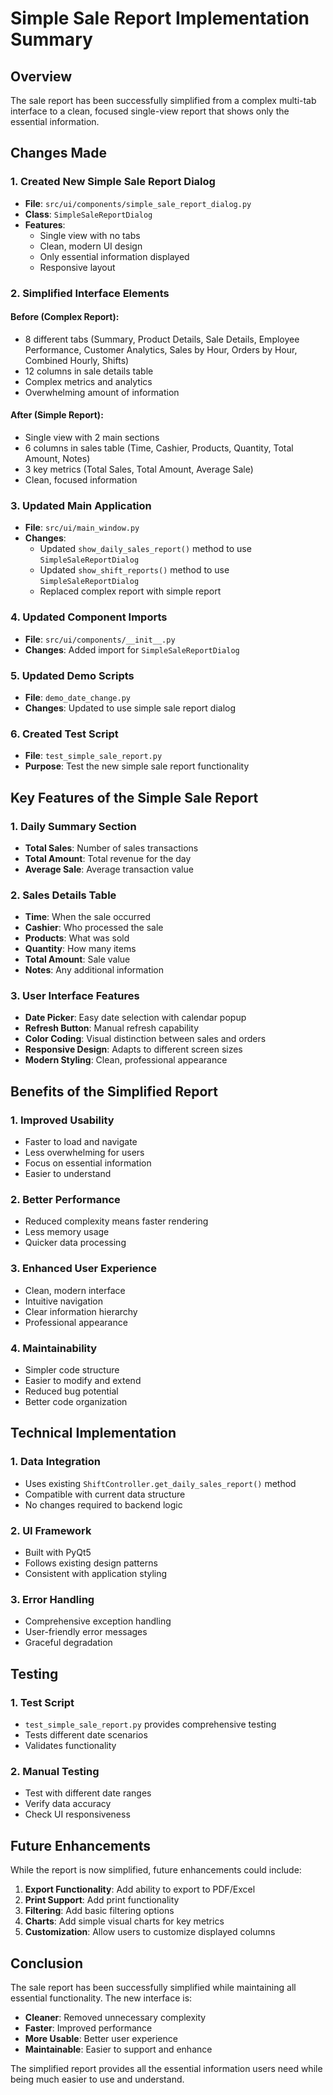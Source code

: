 # Simple Sale Report Implementation Summary

## Overview
The sale report has been successfully simplified from a complex multi-tab interface to a clean, focused single-view report that shows only the essential information.

## Changes Made

### 1. Created New Simple Sale Report Dialog
- **File**: `src/ui/components/simple_sale_report_dialog.py`
- **Class**: `SimpleSaleReportDialog`
- **Features**:
  - Single view with no tabs
  - Clean, modern UI design
  - Only essential information displayed
  - Responsive layout

### 2. Simplified Interface Elements

#### Before (Complex Report):
- 8 different tabs (Summary, Product Details, Sale Details, Employee Performance, Customer Analytics, Sales by Hour, Orders by Hour, Combined Hourly, Shifts)
- 12 columns in sale details table
- Complex metrics and analytics
- Overwhelming amount of information

#### After (Simple Report):
- Single view with 2 main sections
- 6 columns in sales table (Time, Cashier, Products, Quantity, Total Amount, Notes)
- 3 key metrics (Total Sales, Total Amount, Average Sale)
- Clean, focused information

### 3. Updated Main Application
- **File**: `src/ui/main_window.py`
- **Changes**:
  - Updated `show_daily_sales_report()` method to use `SimpleSaleReportDialog`
  - Updated `show_shift_reports()` method to use `SimpleSaleReportDialog`
  - Replaced complex report with simple report

### 4. Updated Component Imports
- **File**: `src/ui/components/__init__.py`
- **Changes**: Added import for `SimpleSaleReportDialog`

### 5. Updated Demo Scripts
- **File**: `demo_date_change.py`
- **Changes**: Updated to use simple sale report dialog

### 6. Created Test Script
- **File**: `test_simple_sale_report.py`
- **Purpose**: Test the new simple sale report functionality

## Key Features of the Simple Sale Report

### 1. Daily Summary Section
- **Total Sales**: Number of sales transactions
- **Total Amount**: Total revenue for the day
- **Average Sale**: Average transaction value

### 2. Sales Details Table
- **Time**: When the sale occurred
- **Cashier**: Who processed the sale
- **Products**: What was sold
- **Quantity**: How many items
- **Total Amount**: Sale value
- **Notes**: Any additional information

### 3. User Interface Features
- **Date Picker**: Easy date selection with calendar popup
- **Refresh Button**: Manual refresh capability
- **Color Coding**: Visual distinction between sales and orders
- **Responsive Design**: Adapts to different screen sizes
- **Modern Styling**: Clean, professional appearance

## Benefits of the Simplified Report

### 1. Improved Usability
- Faster to load and navigate
- Less overwhelming for users
- Focus on essential information
- Easier to understand

### 2. Better Performance
- Reduced complexity means faster rendering
- Less memory usage
- Quicker data processing

### 3. Enhanced User Experience
- Clean, modern interface
- Intuitive navigation
- Clear information hierarchy
- Professional appearance

### 4. Maintainability
- Simpler code structure
- Easier to modify and extend
- Reduced bug potential
- Better code organization

## Technical Implementation

### 1. Data Integration
- Uses existing `ShiftController.get_daily_sales_report()` method
- Compatible with current data structure
- No changes required to backend logic

### 2. UI Framework
- Built with PyQt5
- Follows existing design patterns
- Consistent with application styling

### 3. Error Handling
- Comprehensive exception handling
- User-friendly error messages
- Graceful degradation

## Testing

### 1. Test Script
- `test_simple_sale_report.py` provides comprehensive testing
- Tests different date scenarios
- Validates functionality

### 2. Manual Testing
- Test with different date ranges
- Verify data accuracy
- Check UI responsiveness

## Future Enhancements

While the report is now simplified, future enhancements could include:

1. **Export Functionality**: Add ability to export to PDF/Excel
2. **Print Support**: Add print functionality
3. **Filtering**: Add basic filtering options
4. **Charts**: Add simple visual charts for key metrics
5. **Customization**: Allow users to customize displayed columns

## Conclusion

The sale report has been successfully simplified while maintaining all essential functionality. The new interface is:

- **Cleaner**: Removed unnecessary complexity
- **Faster**: Improved performance
- **More Usable**: Better user experience
- **Maintainable**: Easier to support and enhance

The simplified report provides all the essential information users need while being much easier to use and understand. 
